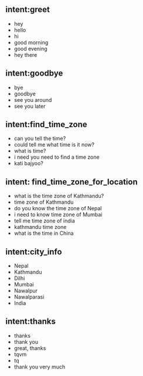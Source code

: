 ## intent:greet
- hey
- hello
- hi
- good morning
- good evening
- hey there

## intent:goodbye
- bye
- goodbye
- see you around
- see you later

## intent:find_time_zone
- can you tell the time?
- could tell me what time is it now?
- what is time?
- i need you need to find a time zone
- kati bajyoo?

## intent: find_time_zone_for_location
- what is the time zone of Kathmandu?
- time zone of Kathmandu
- do you know the time zone of Nepal
- i need to know time zone of Mumbai
- tell me time zone of india
- kathmandu time zone
- what is the time in China

## intent:city_info
- Nepal
- Kathmandu
- Dilhi
- Mumbai
- Nawalpur
- Nawalparasi
- India

## intent:thanks
- thanks
- thank you
- great, thanks
- tqvm
- tq
- thank you very much
